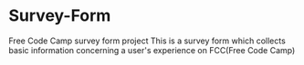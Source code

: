 # Survey-Form
Free Code Camp survey form project
This is a survey form which collects basic information concerning a user's experience on FCC(Free Code Camp)
